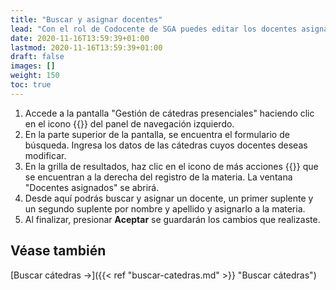 ```yaml
---
title: "Buscar y asignar docentes"
lead: "Con el rol de Codocente de SGA puedes editar los docentes asignados a una cátedra."
date: 2020-11-16T13:59:39+01:00
lastmod: 2020-11-16T13:59:39+01:00
draft: false
images: []
weight: 150
toc: true
---
```


1. Accede a la pantalla "Gestión de cátedras presenciales" haciendo clic en el icono {{<inline-icon image="menu.png" alt="hamburger menu icon">}} del panel de navegación izquierdo.
1. En la parte superior de la pantalla, se encuentra el formulario de búsqueda. Ingresa los datos de las cátedras cuyos docentes deseas modificar.
1. En la grilla de resultados, haz clic en el icono de más acciones {{<inline-icon image="more actions H.png" alt="more actions horizontal icon">}} que se encuentran a la derecha del registro de la materia. La ventana "Docentes asignados" se abrirá.
1. Desde aquí podrás buscar y asignar un docente, un primer suplente y un segundo suplente por nombre y apellido y asignarlo a la materia.
1. Al finalizar, presionar **Aceptar** se guardarán los cambios que realizaste.

## Véase también

[Buscar cátedras →]({{< ref "buscar-catedras.md" >}} "Buscar cátedras")
